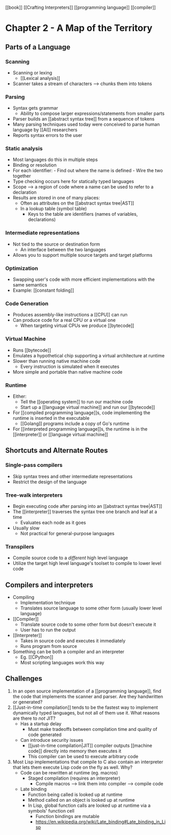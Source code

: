 [[book]] [[Crafting Interpreters]] [[programming language]] [[compiler]]

# Chapter 2 - A Map of the Territory
## Parts of a Language
### Scanning
- Scanning or lexing
	- [[Lexical analysis]]
- Scanner takes a stream of characters --> chunks them into tokens

### Parsing
- Syntax gets grammar
	- Ability to compose larger expressions/statements from smaller parts
- Parser builds an [[abstract syntax tree]] from a sequence of tokens
- Many parsing techniques used today were conceived to parse human language by [[AI]] researchers
- Reports syntax errors to the user

### Static analysis
- Most languages do this in multiple steps
- Binding or resolution
- For each identifier:
		- Find out where the name is defined
		- Wire the two together
- Type checking occurs here for statically typed languages
- Scope --> a region of code where a name can be used to refer to a declaration
- Results are stored in one of many places:
	- Often as attributes on the [[abstract syntax tree|AST]]
	- In a lookup table (symbol table)
		- Keys to the table are identifiers (names of variables, declarations)

### Intermediate representations
- Not tied to the source or destination form
	- An interface between the two languages
- Allows you to support multiple source targets and target platforms

### Optimization
- Swapping user's code with more efficient implementations with the same semantics
- Example: [[constant folding]]

### Code Generation
- Produces assembly-like instructions a [[CPU]] can run
- Can produce code for a real CPU or a virtual one
	- When targeting virtual CPUs we produce [[bytecode]]

### Virtual Machine
- Runs [[bytecode]]
- Emulates a hypothetical chip supporting a virtual architecture at runtime
- Slower than running native machine code
	- Every instruction is simulated when it executes
- More simple and portable than native machine code

### Runtime
- Either:
	- Tell the [[operating system]] to run our machine code
	- Start up a [[language virtual machine]] and run our [[bytecode]]
- For [[compiled programming language]]s, code implementing the runtime is inserted in the executable
	- [[Golang]] programs include a copy of Go's runtime
- For [[interpreted programming language]]s, the runtime is in the [[interpreter]] or [[language virtual machine]]

## Shortcuts and Alternate Routes
### Single-pass compilers
- Skip syntax trees and other intermediate representations
- Restrict the design of the language

### Tree-walk interpreters
- Begin executing code after parsing into an [[abstract syntax tree|AST]]
- The [[interpreter]] traverses the syntax tree one branch and leaf at a time
	- Evaluates each node as it goes
- Usually slow
	- Not practical for general-purpose languages

### Transpilers
- Compile source code to a _different_ high level language
- Utilize the target high level language's toolset to compile to lower level code

## Compilers and interpreters
- Compiling
	- Implementation technique
	- Translates source language to some other form (usually lower level language)
- [[Compiler]]
	- Translate source code to some other form but doesn't execute it
	- User has to run the output
- [[Interpreter]]
	- Takes in source code and executes it immediately
	- Runs program from source
- Something can be both a compiler and an interpreter
	- Eg. [[CPython]]
	- Most scripting languages work this way

## Challenges
1. In an open source implementation of a [[programming language]], find the code that implements the scanner and parser. Are they handwritten or generated?
2. [[Just-in-time compilation]] tends to be the fastest way to implement dynamically typed languages, but not all of them use it. What reasons are there to _not_ JIT?
	- Has a startup delay
		- Must make tradeoffs between compilation time and quality of code generated
	- Can introduce security issues
		- [[just-in-time compilation|JIT]] compiler outputs [[machine code]] directly into memory then executes it
		- This compiler can be used to execute arbitrary code
3. Most Lisp implementations that compile to C also contain an interpreter that lets them execute Lisp code on the fly as well. Why?
	- Code can be rewritten at runtime (eg. macros)
		- Staged compilation (requires an interpreter)
			- Compile macros --> link them into compiler --> compile code
	- Late binding
		- Function being called is looked up at runtime
		- Method called on an object is looked up at runtime
		- In Lisp, global function calls are looked up at runtime via a symbols' function cell
			- Function bindings are mutable
			- https://en.wikipedia.org/wiki/Late_binding#Late_binding_in_Lisp